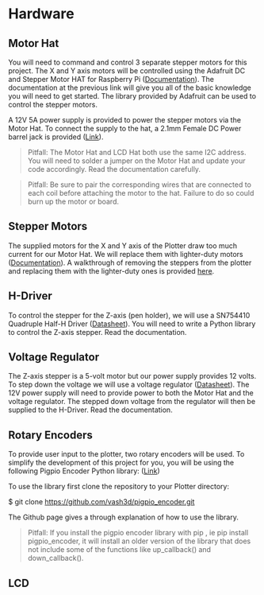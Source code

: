 # Hardware

## Motor Hat

You will need to command and control 3 separate stepper motors for this project. The X and Y axis motors will be controlled using the Adafruit DC and Stepper Motor HAT for Raspberry Pi ([Documentation](https://learn.adafruit.com/adafruit-dc-and-stepper-motor-hat-for-raspberry-pi)). The documentation at the previous link will give you all of the basic knowledge you will need to get started. The library provided by Adafruit can be used to control the stepper motors. 

A 12V 5A power supply is provided to power the stepper motors via the Motor Hat. To connect the supply to the hat, a 2.1mm Female DC Power barrel jack is provided ([Link](https://www.adafruit.com/product/368)).

> Pitfall: The Motor Hat and LCD Hat both use the same I2C address. You will need to solder a jumper on the Motor Hat and update your code accordingly. Read the documentation carefully.

> Pitfall: Be sure to pair the corresponding wires that are connected to each coil before attaching the motor to the hat. Failure to do so could burn up the motor or board.

## Stepper Motors

The supplied motors for the X and Y axis of the Plotter draw too much current for our Motor Hat. We will replace them with lighter-duty motors ([Documentation](https://www.adafruit.com/product/324)). A walkthrough of removing the steppers from the plotter and replacing them with the lighter-duty ones is provided [here](https://github.com/Herring-UGAECSE-2920/Class-Instructions/blob/main/deliverables/setup/plotter_setup.md). 

## H-Driver
To control the stepper for the Z-axis (pen holder), we will use a SN754410 Quadruple Half-H Driver ([Datasheet](https://www.ti.com/lit/ds/symlink/sn754410.pdf)). You will need to write a Python library to control the Z-axis stepper. Read the documentation. 

## Voltage Regulator
The Z-axis stepper is a 5-volt motor but our power supply provides 12 volts. To step down the voltage we will use a voltage regulator ([Datasheet](https://datasheetspdf.com/pdf-file/670210/ONSemiconductor/7805CT/1)). The 12V power supply will need to provide power to both the Motor Hat and the voltage regulator. The stepped down voltage from the regulator will then be supplied to the H-Driver. Read the documentation. 
 
## Rotary Encoders
To provide user input to the plotter, two rotary encoders will be used. To simplify the development of this project for you, you will be using the following Pigpio Encoder Python library: ([Link](https://github.com/vash3d/pigpio_encoder))

To use the library first clone the repository to your Plotter directory:

$ git clone https://github.com/vash3d/pigpio_encoder.git

The Github page gives a through explanation of how to use the library. 

> Pitfall: If you install the pigpio encoder library with pip , ie pip install pigpio_encoder, it will install an older version of the library that does not include some of the functions like up_callback()
and down_callback().

## LCD
